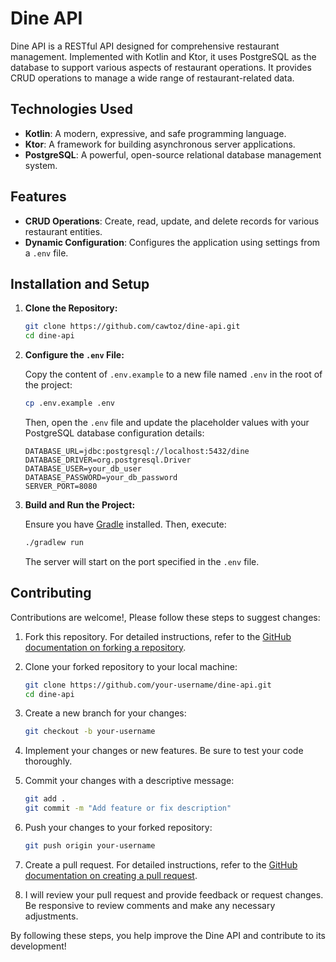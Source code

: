 # Dine API

Dine API is a RESTful API designed for comprehensive restaurant management. Implemented with Kotlin and Ktor, it uses PostgreSQL as the database to support various aspects of restaurant operations. It provides CRUD operations to manage a wide range of restaurant-related data.

## Technologies Used
- **Kotlin**: A modern, expressive, and safe programming language.
- **Ktor**: A framework for building asynchronous server applications.
- **PostgreSQL**: A powerful, open-source relational database management system.

## Features
- **CRUD Operations**: Create, read, update, and delete records for various restaurant entities.
- **Dynamic Configuration**: Configures the application using settings from a `.env` file.

## Installation and Setup
1. **Clone the Repository:**

    ```bash
    git clone https://github.com/cawtoz/dine-api.git
    cd dine-api
    ```

2. **Configure the `.env` File:**

    Copy the content of `.env.example` to a new file named `.env` in the root of the project:
    ```bash
    cp .env.example .env
    ```
    Then, open the `.env` file and update the placeholder values with your PostgreSQL database configuration details:

    ```env
    DATABASE_URL=jdbc:postgresql://localhost:5432/dine
    DATABASE_DRIVER=org.postgresql.Driver
    DATABASE_USER=your_db_user
    DATABASE_PASSWORD=your_db_password
    SERVER_PORT=8080
    ```

3. **Build and Run the Project:**

    Ensure you have [Gradle](https://gradle.org/install/) installed. Then, execute:
    ```bash
    ./gradlew run
    ```
    The server will start on the port specified in the `.env` file.

## Contributing
Contributions are welcome!, Please follow these steps to suggest changes:

1. Fork this repository. For detailed instructions, refer to the [GitHub documentation on forking a repository](https://docs.github.com/es/pull-requests/collaborating-with-pull-requests/working-with-forks/fork-a-repo#forking-a-repository).

2. Clone your forked repository to your local machine:
     ```bash
     git clone https://github.com/your-username/dine-api.git
     cd dine-api
     ```

3. Create a new branch for your changes:
     ```bash
     git checkout -b your-username
     ```

4. Implement your changes or new features. Be sure to test your code thoroughly.

5. Commit your changes with a descriptive message:
     ```bash
     git add .
     git commit -m "Add feature or fix description"
     ```

6. Push your changes to your forked repository:
     ```bash
     git push origin your-username
     ```

7. Create a pull request. For detailed instructions, refer to the [GitHub documentation on creating a pull request](https://docs.github.com/es/pull-requests/collaborating-with-pull-requests/proposing-changes-to-your-work-with-pull-requests/creating-a-pull-request).

8. I will review your pull request and provide feedback or request changes. Be responsive to review comments and make any necessary adjustments.

By following these steps, you help improve the Dine API and contribute to its development!

